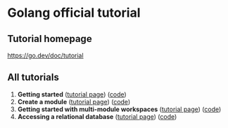 # Golang official tutorial

## Tutorial homepage

https://go.dev/doc/tutorial

## All tutorials

1. **Getting started** ([tutorial page](https://go.dev/doc/tutorial/getting-started)) ([code](./1-getting-started/))
2. **Create a module** ([tutorial page](https://go.dev/doc/tutorial/create-module)) ([code](./2-create-a-module/))
3. **Getting started with multi-module workspaces** ([tutorial page](https://go.dev/doc/tutorial/workspaces)) ([code](./3-multi-module-workspace/))
4. **Accessing a relational database** ([tutorial page](https://go.dev/doc/tutorial/database-access)) ([code](./4-database-access/))